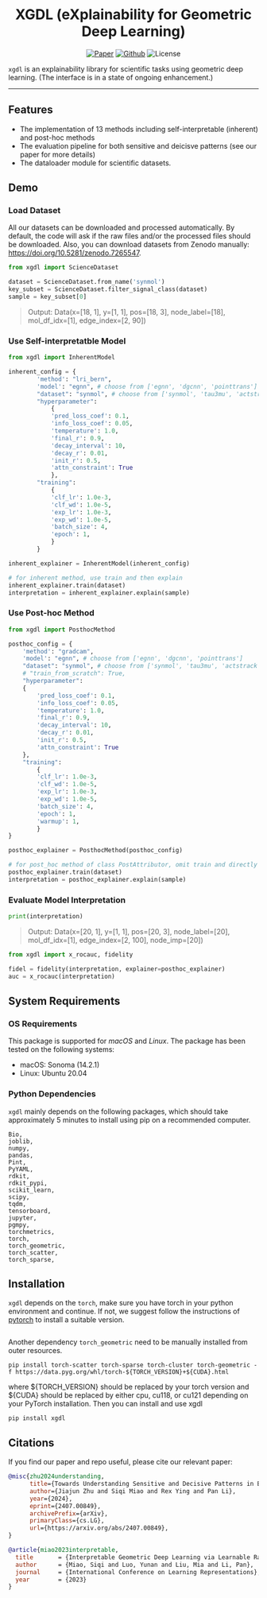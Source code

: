 <h1 align="center">XGDL (eXplainability for Geometric Deep Learning)</h1>
<p align="center">
    <a href="https://arxiv.org/abs/2407.00849"><img src="https://img.shields.io/badge/-arXiv-grey?logo=gitbook&logoColor=white" alt="Paper"></a>
    <a href="https://github.com/Graph-COM/xgdl"><img src="https://img.shields.io/badge/-Github-grey?logo=github" alt="Github"></a>
    <a> <img alt="License" src="https://img.shields.io/badge/Under%20Review-blue"> </a>
</p>

``xgdl`` is an explainability library for scientific tasks using geometric deep learning. (The interface is in a state of ongoing enhancement.)
______________________________________________________________________
## Features
- The implementation of 13 methods including self-interpretable (inherent) and post-hoc methods
- The evaluation pipeline for both sensitive and deicisve patterns (see our paper for more details)
- The dataloader module for scientific datasets.

## Demo

### Load Dataset
All our datasets can be downloaded and processed automatically. By default, the code will ask if the raw files and/or the processed files should be downloaded. Also, you can download datasets from Zenodo manually: https://doi.org/10.5281/zenodo.7265547.

```python
from xgdl import ScienceDataset    

dataset = ScienceDataset.from_name('synmol')
key_subset = ScienceDataset.filter_signal_class(dataset)
sample = key_subset[0]
```

> Output: Data(x=[18, 1], y=[1, 1], pos=[18, 3], node_label=[18], mol_df_idx=[1], edge_index=[2, 90])

### Use Self-interpretatble Model
```python
from xgdl import InherentModel

inherent_config = {
        'method': "lri_bern",
        'model': "egnn", # choose from ['egnn', 'dgcnn', 'pointtrans']
        "dataset": "synmol", # choose from ['synmol', 'tau3mu', 'actstrack', 'plbind']
        "hyperparameter":
            {
            'pred_loss_coef': 0.1,
            'info_loss_coef': 0.05,
            'temperature': 1.0,
            'final_r': 0.9,
            'decay_interval': 10,
            'decay_r': 0.01,
            'init_r': 0.5,
            'attn_constraint': True
            },
        "training":
            {
            'clf_lr': 1.0e-3,
            'clf_wd': 1.0e-5,
            'exp_lr': 1.0e-3,
            'exp_wd': 1.0e-5,
            'batch_size': 4,
            'epoch': 1,
            }
        }

inherent_explainer = InherentModel(inherent_config)

# for inherent method, use train and then explain
inherent_explainer.train(dataset)
interpretation = inherent_explainer.explain(sample)

```
### Use Post-hoc Method
```python
from xgdl import PosthocMethod

posthoc_config = {
    'method': "gradcam",
    'model': "egnn", # choose from ['egnn', 'dgcnn', 'pointtrans']
    "dataset": "synmol", # choose from ['synmol', 'tau3mu', 'actstrack', 'plbind']
    # "train_from_scratch": True,
    "hyperparameter":
    {
        'pred_loss_coef': 0.1,
        'info_loss_coef': 0.05,
        'temperature': 1.0,
        'final_r': 0.9,
        'decay_interval': 10,
        'decay_r': 0.01,
        'init_r': 0.5,
        'attn_constraint': True
    },
    "training":
        {
        'clf_lr': 1.0e-3,
        'clf_wd': 1.0e-5,
        'exp_lr': 1.0e-3,
        'exp_wd': 1.0e-5,
        'batch_size': 4,
        'epoch': 1,
        'warmup': 1,
        }
}

posthoc_explainer = PosthocMethod(posthoc_config)

# for post_hoc method of class PostAttributor, omit train and directly explain
posthoc_explainer.train(dataset)
interpretation = posthoc_explainer.explain(sample)
```

### Evaluate Model Interpretation

```python
print(interpretation)
```
> Output: Data(x=[20, 1], y=[1, 1], pos=[20, 3], node_label=[20], mol_df_idx=[1], edge_index=[2, 100], node_imp=[20])

```python
from xgdl import x_rocauc, fidelity

fidel = fidelity(interpretation, explainer=posthoc_explainer)
auc = x_rocauc(interpretation)

```

## System Requirements
### OS Requirements
This package is supported for *macOS* and *Linux*. The package has been tested on the following systems:
+ macOS: Sonoma (14.2.1)
+ Linux: Ubuntu 20.04

### Python Dependencies
``xgdl`` mainly depends on the following packages, which should take approximately 5 minutes to install using pip on a recommended computer.
```
Bio,
joblib,
numpy,
pandas,
Pint,
PyYAML,
rdkit,
rdkit_pypi,
scikit_learn,
scipy,
tqdm,
tensorboard,
jupyter,
pgmpy,
torchmetrics,
torch,
torch_geometric,
torch_scatter,
torch_sparse,
```


## Installation
``xgdl`` depends on the ``torch``, make sure you have torch in your python environment and continue. If not, we suggest follow the instructions of [pytorch](https://pytorch.org/get-started/previous-versions/) to install a suitable version. 

```

```

Another dependency ``torch_geometric`` need to be manually installed from outer resources.
```
pip install torch-scatter torch-sparse torch-cluster torch-geometric -f https://data.pyg.org/whl/torch-${TORCH_VERSION}+${CUDA}.html
```
where ${TORCH_VERSION} should be replaced by your torch version and ${CUDA} should be replaced by either cpu, cu118, or cu121 depending on your PyTorch installation.
Then you can install and use xgdl
```
pip install xgdl
```


## Citations

If you find our paper and repo useful, please cite our relevant paper:
```bibtex
@misc{zhu2024understanding,
      title={Towards Understanding Sensitive and Decisive Patterns in Explainable AI: A Case Study of Model Interpretation in Geometric Deep Learning}, 
      author={Jiajun Zhu and Siqi Miao and Rex Ying and Pan Li},
      year={2024},
      eprint={2407.00849},
      archivePrefix={arXiv},
      primaryClass={cs.LG},
      url={https://arxiv.org/abs/2407.00849}, 
}

@article{miao2023interpretable,
  title       = {Interpretable Geometric Deep Learning via Learnable Randomness Injection},
  author      = {Miao, Siqi and Luo, Yunan and Liu, Mia and Li, Pan},
  journal     = {International Conference on Learning Representations},
  year        = {2023}
}
```
